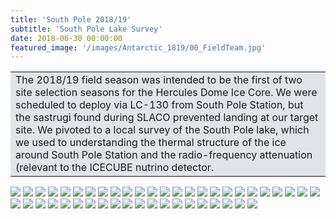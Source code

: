 ```yaml
---
title: 'South Pole 2018/19'
subtitle: 'South Pole Lake Survey'
date: 2018-06-30 00:00:00
featured_image: '/images/Antarctic_1819/00_FieldTeam.jpg'
---
```

<table><tr><td style='background-color: #e0e4e8  !important'>
The 2018/19 field season was intended to be the first of two site selection seasons for the Hercules Dome Ice Core. We were scheduled to deploy via LC-130 from South Pole Station, but the sastrugi found during SLACO prevented landing at our target site. We pivoted to a local survey of the South Pole lake, which we used to understanding the thermal structure of the ice around South Pole Station and the radio-frequency attenuation (relevant to the ICECUBE nutrino detector.
</td></tr></table>
<div class="gallery" data-columns="3">
<img src="/images/Antarctic_1819/EJS_2918.JPG">
<img src="/images/Antarctic_1819/IMG_20181127_101110.jpg">
<img src="/images/Antarctic_1819/IMG_20181127_144657.jpg">
<img src="/images/Antarctic_1819/IMG_20181127_160847.jpg">
<img src="/images/Antarctic_1819/IMG_20181129_220603.jpg">
<img src="/images/Antarctic_1819/IMG_20181202_103101.jpg">
<img src="/images/Antarctic_1819/IMG_20181205_164856.jpg">
<img src="/images/Antarctic_1819/IMG_20181208_153636.jpg">
<img src="/images/Antarctic_1819/IMG_20181212_224914.jpg">
<img src="/images/Antarctic_1819/IMG_20181222_115921.jpg">
<img src="/images/Antarctic_1819/IMG_20181222_193422.jpg">
<img src="/images/Antarctic_1819/IMG_20181225_113837.jpg">
<img src="/images/Antarctic_1819/IMG_20181225_114211.jpg">
<img src="/images/Antarctic_1819/IMG_20181225_114256.jpg">
<img src="/images/Antarctic_1819/IMG_20181225_114606.jpg">
<img src="/images/Antarctic_1819/IMG_20181225_114929.jpg">
<img src="/images/Antarctic_1819/IMG_20181225_192031.jpg">
<img src="/images/Antarctic_1819/IMG_20181229_165515.jpg">
<img src="/images/Antarctic_1819/IMG_20190102_084538.jpg">
<img src="/images/Antarctic_1819/IMG_20190103_101844.jpg">
<img src="/images/Antarctic_1819/IMG_20190106_165823.jpg">
<img src="/images/Antarctic_1819/IMG_20190109_163009.jpg">
<img src="/images/Antarctic_1819/IMG_20190109_170521.jpg">
<img src="/images/Antarctic_1819/IMG_20190110_134031.jpg">
<img src="/images/Antarctic_1819/IMG_20190112_165638.jpg">
<img src="/images/Antarctic_1819/IMG_20190114_080248.jpg">
<img src="/images/Antarctic_1819/IMG_20190114_082244.jpg">
<img src="/images/Antarctic_1819/IMG_20190114_093033.jpg">
<img src="/images/Antarctic_1819/IMG_20190118_132236.jpg">
<img src="/images/Antarctic_1819/IMG_20190118_132357.jpg">
<img src="/images/Antarctic_1819/IMG_20190121_133851.jpg">
<img src="/images/Antarctic_1819/IMG_20190121_134712.jpg">
<img src="/images/Antarctic_1819/IMG_20190121_134728.jpg">
<img src="/images/Antarctic_1819/IMG_20190121_135346.jpg">
<img src="/images/Antarctic_1819/IMG_20190121_143126.jpg">
<img src="/images/Antarctic_1819/IMG_20190121_143207.jpg">
<img src="/images/Antarctic_1819/IMG_20190122_092330.jpg">
<img src="/images/Antarctic_1819/IMG_20190122_094209.jpg">
<img src="/images/Antarctic_1819/IMG_20190122_125653_edited.jpg">
<img src="/images/Antarctic_1819/IMG_20190130_130359.jpg">
<img src="/images/Antarctic_1819/IMG_20190130_131831.jpg">
<img src="/images/Antarctic_1819/IMG_20190131_141758.jpg">
<img src="/images/Antarctic_1819/IMG_20190131_143246.jpg">
<img src="/images/Antarctic_1819/IMG_20190131_144251.jpg">
<img src="/images/Antarctic_1819/IMG_20190201_130940.jpg">
</div>
